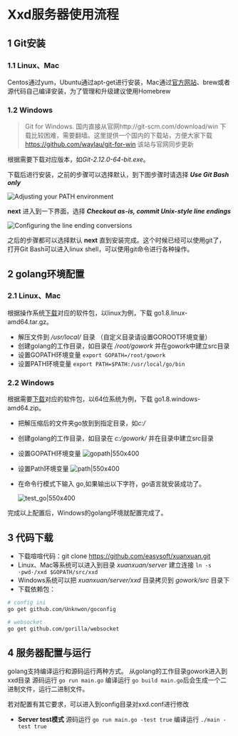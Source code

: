# Xxd服务器使用流程
## 1 Git安装
### 1.1 Linux、Mac
Centos通过yum，Ubuntu通过apt-get进行安装，Mac通过[官方网站](https://git-scm.com/downloads)、brew或者源代码自己编译安装，为了管理和升级建议使用Homebrew

### 1.2 Windows
>Git for Windows. 国内直接从官网http://git-scm.com/download/win 下载比较困难，需要翻墙。这里提供一个国内的下载站，方便大家下载 https://github.com/waylau/git-for-win 该站与官网同步更新

根据需要下载对应版本，如*Git-2.12.0-64-bit.exe*。

下载后进行安装，之前的步骤可以选择默认，到下图步骤时请选择 ***Use Git Bash only***

![Adjusting your PATH environment](http://img.sinkiot.com/xxdUserManual/25806493_1345448675558S.jpg)

**next** 进入到一下界面，选择 ***Checkout as-is, commit Unix-style line endings***

![Configuring the line ending conversions](http://img.sinkiot.com/xxdUserManual/25806493_134544868979mf.jpg)

之后的步骤都可以选择默认 **next** 直到安装完成。这个时候已经可以使用git了， 打开Git Bash可以进入linux shell，可以使用git命令进行各种操作。

## 2 golang环境配置
### 2.1 Linux、Mac
根据操作系统[下载](http://www.golangtc.com/download)对应的软件包，以linux为例，下载 go1.8.linux-amd64.tar.gz。

* 解压文件到 */usr/local/* 目录 （自定义目录请设置GOROOT环境变量）
* 创建golang的工作目录，如目录在 */root/gowork* 并在gowork中建立src目录
* 设置GOPATH环境变量 `export GOPATH=/root/gowork`
* 设置PATH环境变量 `export PATH=$PATH:/usr/local/go/bin`

### 2.2 Windows
根据需要[下载](http://www.golangtc.com/download)对应的软件包，以64位系统为例，下载 go1.8.windows-amd64.zip。

* 把解压缩后的文件夹go放到到指定目录，如*c:/*

* 创建golang的工作目录，如目录在 *c:/gowork/* 并在目录中建立src目录

* 设置GOPATH环境变量
   ![gopath|550x400](http://img.sinkiot.com/xxdUserManual/20170418144924_gopath.png)

* 设置Path环境变量
   ![path|550x400](http://img.sinkiot.com/xxdUserManual/20170418145032_path.png)

* 在命令行模式下输入 go,如果输出以下字符，go语言就安装成功了。

   ![test_go|550x400](http://img.sinkiot.com/xxdUserManual/20170418160649_go.png)

完成以上配置后，Windows的golang环境就配置完成了。

## 3 代码下载
* 下载喧喧代码：git clone https://github.com/easysoft/xuanxuan.git 
* Linux、Mac等系统可以进入到目录 *xuanxuan/server* 建立连接 `ln -s  ·pwd·/xxd $GOPATH/src/xxd`
* Windows系统可以把 *xuanxuan/server/xxd* 目录拷贝到 *gowork/src* 目录下
* 下载依赖包：
```bash
# config ini
go get github.com/Unknwon/goconfig

# websocket
go get github.com/gorilla/websocket
```

## 4 服务器配置与运行
golang支持编译运行和源码运行两种方式。
从golang的工作目录gowork进入到xxd目录
源码运行 `go run main.go`
编译运行 `go build main.go`后会生成一个二进制文件，运行二进制文件。

若对配置有其它要求，可以进入到config目录对xxd.conf进行修改

* **Server test模式**
  源码运行 `go run main.go -test true`
  编译运行 `./main -test true`

